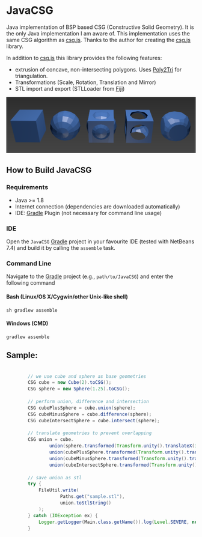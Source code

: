 JavaCSG
=======

Java implementation of BSP based CSG (Constructive Solid Geometry). It is the only Java implementation I am aware of. This implementation uses the same CSG algorithm as [csg.js](https://github.com/evanw/csg.js). Thanks to the author for creating the [csg.js](https://github.com/evanw/csg.js) library.

In addition to [csg.js](https://github.com/evanw/csg.js) this library provides the following features:

- extrusion of concave, non-intersecting polygons. Uses [Poly2Tri](https://code.google.com/p/poly2tri/) for triangulation.
- Transformations (Scale, Rotation, Translation and Mirror)
- STL import and export (STLLoader from [Fiji](https://github.com/fiji/fiji/blob/master/src-plugins/3D_Viewer/src/main/java/customnode/STLLoader.java))


![](/resources/screenshot1.png)

## How to Build JavaCSG

### Requirements

- Java >= 1.8
- Internet connection (dependencies are downloaded automatically)
- IDE: [Gradle](http://www.gradle.org/) Plugin (not necessary for command line usage)

### IDE

Open the `JavaCSG` [Gradle](http://www.gradle.org/) project in your favourite IDE (tested with NetBeans 7.4) and build it
by calling the `assemble` task.

### Command Line

Navigate to the [Gradle](http://www.gradle.org/) project (e.g., `path/to/JavaCSG`) and enter the following command

#### Bash (Linux/OS X/Cygwin/other Unix-like shell)

    sh gradlew assemble
    
#### Windows (CMD)

    gradlew assemble

## Sample:


```java

        // we use cube and sphere as base geometries
        CSG cube = new Cube(2).toCSG();
        CSG sphere = new Sphere(1.25).toCSG();

        // perform union, difference and intersection
        CSG cubePlusSphere = cube.union(sphere);
        CSG cubeMinusSphere = cube.difference(sphere);
        CSG cubeIntersectSphere = cube.intersect(sphere);
        
        // translate geometries to prevent overlapping 
        CSG union = cube.
                union(sphere.transformed(Transform.unity().translateX(3))).
                union(cubePlusSphere.transformed(Transform.unity().translateX(6))).
                union(cubeMinusSphere.transformed(Transform.unity().translateX(9))).
                union(cubeIntersectSphere.transformed(Transform.unity().translateX(12)));
        
        // save union as stl
        try {
            FileUtil.write(
                    Paths.get("sample.stl"),
                    union.toStlString()
            );
        } catch (IOException ex) {
            Logger.getLogger(Main.class.getName()).log(Level.SEVERE, null, ex);
        }
```
